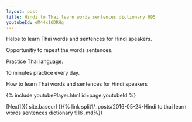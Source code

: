 ```yaml
---
layout: post
title: Hindi to Thai learn words sentences dictionary 695 
youtubeId: eM44x16DRHg
---
```

 
 
Helps to learn Thai words and sentences for Hindi speakers.

Opportunitiy to repeat the words sentences. 

Practice Thai language. 
 
10 minutes practice every day. 
 
How to learn Thai words and sentences for Hindi speakers 
 
{% include youtubePlayer.html id=page.youtubeId %}
 
 
[Next]({{ site.baseurl }}{% link  split1/_posts/2016-05-24-Hindi to thai learn words sentences dictionary 916 .md%})
 
